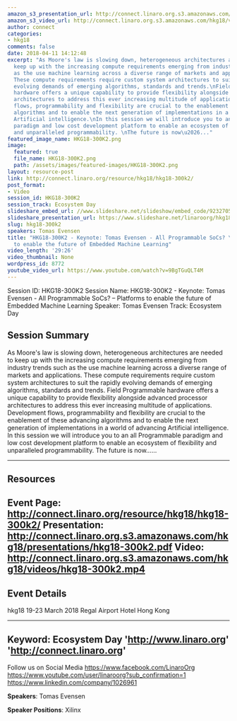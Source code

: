```yaml
---
amazon_s3_presentation_url: http://connect.linaro.org.s3.amazonaws.com/hkg18/presentations/hkg18-300k2.pdf
amazon_s3_video_url: http://connect.linaro.org.s3.amazonaws.com/hkg18/videos/hkg18-300k2.mp4
author: connect
categories:
- hkg18
comments: false
date: 2018-04-11 14:12:48
excerpt: "As Moore's law is slowing down, heterogeneous architectures are needed to
  keep up with the increasing compute requirements emerging from industry trends such
  as the use machine learning across a diverse range of markets and applications.
  These compute requirements require custom system architectures to suit the rapidly
  evolving demands of emerging algorithms, standards and trends.\nField Programmable
  hardware offers a unique capability to provide flexibility alongside advanced processor
  architectures to address this ever increasing multitude of applications. Development
  flows, programmability and flexibility are crucial to the enablement of these advancing
  algorithms and to enable the next generation of implementations in a world of advancing
  Artificial intelligence.\nIn this session we will introduce you to an all Programmable
  paradigm and low cost development platform to enable an ecosystem of flexibility
  and unparalleled programmability. \nThe future is now\u2026..."
featured_image_name: HKG18-300K2.png
image:
  featured: true
  file_name: HKG18-300K2.png
  path: /assets/images/featured-images/HKG18-300K2.png
layout: resource-post
link: http://connect.linaro.org/resource/hkg18/hkg18-300k2/
post_format:
- Video
session_id: HKG18-300K2
session_track: Ecosystem Day
slideshare_embed_url: //www.slideshare.net/slideshow/embed_code/92327052
slideshare_presentation_url: https://www.slideshare.net/linaroorg/hkg18300k2-keynote-tomas-evensen-all-programmable-socs-platforms-to-enable-the-future-of-embedded-machine-learning
slug: hkg18-300k2
speakers: Tomas Evensen
title: "HKG18-300K2 - Keynote: Tomas Evensen - All Programmable SoCs? \u2013 Platforms
  to enable the future of Embedded Machine Learning"
video_length: '29:26'
video_thumbnail: None
wordpress_id: 8772
youtube_video_url: https://www.youtube.com/watch?v=9BgTGuQLT4M
---
```


Session ID: HKG18-300K2
Session Name: HKG18-300K2 - Keynote: Tomas Evensen - All Programmable SoCs? – Platforms to enable the future of Embedded Machine Learning
Speaker: Tomas Evensen
Track: Ecosystem Day


## Session Summary
As Moore's law is slowing down, heterogeneous architectures are needed to keep up with the increasing compute requirements emerging from industry trends such as the use machine learning across a diverse range of markets and applications. These compute requirements require custom system architectures to suit the rapidly evolving demands of emerging algorithms, standards and trends.
Field Programmable hardware offers a unique capability to provide flexibility alongside advanced processor architectures to address this ever increasing multitude of applications. Development flows, programmability and flexibility are crucial to the enablement of these advancing algorithms and to enable the next generation of implementations in a world of advancing Artificial intelligence.
In this session we will introduce you to an all Programmable paradigm and low cost development platform to enable an ecosystem of flexibility and unparalleled programmability. 
The future is now…... 

---------------------------------------------------
## Resources
Event Page: http://connect.linaro.org/resource/hkg18/hkg18-300k2/
Presentation: http://connect.linaro.org.s3.amazonaws.com/hkg18/presentations/hkg18-300k2.pdf
Video: http://connect.linaro.org.s3.amazonaws.com/hkg18/videos/hkg18-300k2.mp4
 ---------------------------------------------------
## Event Details
hkg18
19-23 March 2018 
Regal Airport Hotel Hong Kong

---------------------------------------------------
Keyword: Ecosystem Day
'http://www.linaro.org'
'http://connect.linaro.org'
---------------------------------------------------
Follow us on Social Media
https://www.facebook.com/LinaroOrg
https://www.youtube.com/user/linaroorg?sub_confirmation=1
https://www.linkedin.com/company/1026961

**Speakers**: Tomas Evensen

**Speaker Positions**: Xilinx